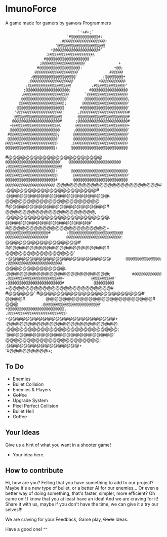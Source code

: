 # ImunoForce
A game made for gamers by ~~gamers~~ Programmers

                                                            
                                    `'+#+;`                 
                               `#@@@@@@@@@@@@#:             
                            .#@@@@@@@@@@@@@@@@@@+           
                          '@@@@@@@@@@@@@@@@@@@@@`           
                        +@@@@@@@@@@@@@@@@@@@@#`             
                      :@@@@@@@@@@@@@@@@@@@@,                
                     #@@@@@@@@@@@@@@@@@@@`                  
                   ;@@@@@@@@@@@@@@@@@@@`              +     
                  #@@@@@@@@@@@@@@@@@@:              +@@;    
                 @@@@@@@@@@@@@@@@@@@`             #@@@@@    
               .@@@@@@@@@@@@@@@@@@@`           :@@@@@@@@+   
              ;@@@@@@@@@@@@@@@@@@@`          +@@@@@@@@@@@   
             ;@@@@@@@@@@@@@@@@@@@`        .#@@@@@@@@@@@@@'  
            ;@@@@@@@@@@@@@@@@@@@;        #@@@@@@@@@@@@@@@@  
           ,@@@@@@@@@@@@@@@@@@@@       `@@@@@@@@@@@@@@@@@@  
           @@@@@@@@@@@@@@@@@@@@`       @@@@@@@@@@@@@@@@@@@, 
          @@@@@@@@@@@@@@@@@@@@;       @@@@@@@@@@@@@@@@@@@@' 
         @@@@@@@@@@@@@@@@@@@@@       #@@@@@@@@@@@@@@@@@@@@' 
        '@@@@@@@@@@@@@@@@@@@@:      ,@@@@@@@@@@@@@@@@@@@@@# 
       `@@@@@@@@@@@@@@@@@@@@@       @@@@@@@@@@@@@@@@@@@@@@# 
       @@@@@@@@@@@@@@@@@@@@@#      ;@@@@@@@@@@@@@@@@@@@@@@# 
      +@@@@@@@@@@@@@@@@@@@@@.      @@@@@@@@@@@@@@@@@@@@@@@+ 
      @@@@@@@@@@@@@@@@@@@@@@      ,@@@@@@@@@@@@@@@@@@@@@@@' 
     #@@@@@@@@@@@@@@@@@@@@@;      @@@@@@@@@@@@@@@@@@@@@@@@' 
     @@@@@@@@@@@@@@@@@@@@@@`      @@@@@@@@@@@@@@@@@@@@@@@@  
    @@@@@@@@@@@@@@@@@@@@@@@      ;@@@@@@@@@@@@@@@@@@@@@@@@  
    @@@@@@@@@@@@@@@@@@@@@@;      @@@@@@@@@@@@@@@@@@@@@@@@@  
   #@@@@@@@@@@@@@@@@@@@@@@`      @@@@@@@@@@@@@@@@@@@@@@@@'  
   @@@@@@@@@@@@@@@@@@@@@@@      ;@@@@@@@@@@@@@@@@@@@@@@@@`  
  `@@@@@@@@@@@@@@@@@@@@@@:      @@@@@@@@@@@@@@@@@@@@@@@@@   
  @@@@@@@@@@@@@@@@@@@@@@@       @@@@@@@@@@@@@@@@@@@@@@@@'   
  @@@@@@@@@@@@@@@@@@@@@@#      '@@@@@@@@@@@@@@@@@@@@@@@@    
  @@@@@@@@@@@@@@@@@@@@@@`      @@@@@@@@@@@@@@@@@@@@@@@@#    
 .@@@@@@@@@@@@@@@@@@@@@#      .@@@@@@@@@@@@@@@@@@@@@@@@.    
 @@@@@@@@@@@@@@@@@@@@@@       #@@@@@@@@@@@@@@@@@@@@@@@#     
 @@@@@@@@@@@@@@@@@@@@@,      .@@@@@@@@@@@@@@@@@@@@@@@@.     
 @@@@@@@@@@@@@@@@@@@@'       #@@@@@@@@@@@@@@@@@@@@@@@+ `    
 @@@@@@@@@@@@@@@@@@@#       :@@@@@@@@@@@@@@@@@@@@@@@@       
 @@@@@@@@@@@@@@@@@@#        @@@@@@@@@@@@@@@@@@@@@@@@: `     
 @@@@@@@@@@@@@@@@@#        #@@@@@@@@@@@@@@@@@@@@@@@#        
 @@@@@@@@@@@@@@@@'        +@@@@@@@@@@@@@@@@@@@@@@@@  `      
 @@@@@@@@@@@@@@@;        ;@@@@@@@@@@@@@@@@@@@@@@@@, `       
 @@@@@@@@@@@@@@.        ,@@@@@@@@@@@@@@@@@@@@@@@@; `        
 #@@@@@@@@@@@@         ,@@@@@@@@@@@@@@@@@@@@@@@@+           
  @@@@@@@@@@'         ;@@@@@@@@@@@@@@@@@@@@@@@@#            
  @@@@@@@@@`         +@@@@@@@@@@@@@@@@@@@@@@@@#             
  #@@@@@@'          #@@@@@@@@@@@@@@@@@@@@@@@@#              
   @@@@#`         `@@@@@@@@@@@@@@@@@@@@@@@@@#               
   @@@`          .@@@@@@@@@@@@@@@@@@@@@@@@@'                
                +@@@@@@@@@@@@@@@@@@@@@@@@@,                 
              .@@@@@@@@@@@@@@@@@@@@@@@@@@`                  
             +@@@@@@@@@@@@@@@@@@@@@@@@@+                    
           .@@@@@@@@@@@@@@@@@@@@@@@@@@.                     
         .@@@@@@@@@@@@@@@@@@@@@@@@@@;                       
        '@@@@@@@@@@@@@@@@@@@@@@@@@'                         
          @@@@@@@@@@@@@@@@@@@@@@;                           
           ,@@@@@@@@@@@@@@@@@+                              
              '#@@@@@@@@@+;                                 
                                                            

## To Do
* Enemies
* Bullet Collision
* Enemies & Players
* ~~Coffee~~
* Upgrade System
* Pixel Perfect Collision
* Bullet Hell
* ~~Coffee~~

## Your Ideas
Give us a hint of what you want in a shooter game!
* Your idea here.

## How to contribute
Hi, how are you? Felling that you have something to add to our project?
Maybe it's a new type of bullet, or a better AI for our enemies... Or 
even a better way of doing something, that's faster, simpler, more efficient?
Oh came on!! I know that you at least have an idea! And we are craving for it!
Share it with us, maybe if you don't have the time, we can give it a try our selves!!!

We are craving for your Feedback, Game play, ~~Code~~ Ideas.

Have a good one! ^^

